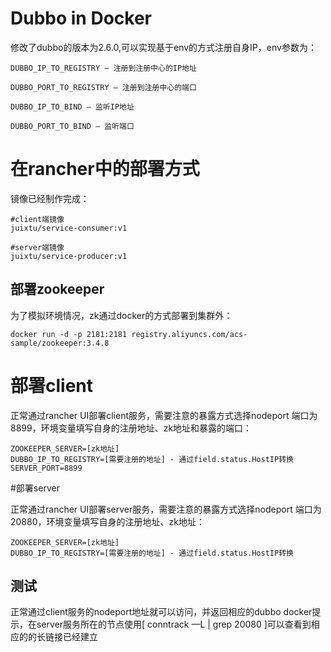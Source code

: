 # Dubbo in Docker

修改了dubbo的版本为2.6.0,可以实现基于env的方式注册自身IP，env参数为：

```
DUBBO_IP_TO_REGISTRY — 注册到注册中心的IP地址

DUBBO_PORT_TO_REGISTRY — 注册到注册中心的端口

DUBBO_IP_TO_BIND — 监听IP地址

DUBBO_PORT_TO_BIND — 监听端口
```
# 在rancher中的部署方式

镜像已经制作完成：

```
#client端镜像
juixtu/service-consumer:v1

#server端镜像
juixtu/service-producer:v1
```
## 部署zookeeper

为了模拟环境情况，zk通过docker的方式部署到集群外：
```
docker run -d -p 2181:2181 registry.aliyuncs.com/acs-sample/zookeeper:3.4.8
```

# 部署client

正常通过rancher UI部署client服务，需要注意的暴露方式选择nodeport 端口为8899，环境变量填写自身的注册地址、zk地址和暴露的端口：
```
ZOOKEEPER_SERVER=[zk地址]
DUBBO_IP_TO_REGISTRY=[需要注册的地址] - 通过field.status.HostIP转换
SERVER_PORT=8899
```
#部署server

正常通过rancher UI部署server服务，需要注意的暴露方式选择nodeport 端口为20880，环境变量填写自身的注册地址、zk地址：

```
ZOOKEEPER_SERVER=[zk地址]
DUBBO_IP_TO_REGISTRY=[需要注册的地址] - 通过field.status.HostIP转换
```
## 测试
正常通过client服务的nodeport地址就可以访问，并返回相应的dubbo docker提示，在server服务所在的节点使用[ conntrack —L | grep 20080 ]可以查看到相应的的长链接已经建立
